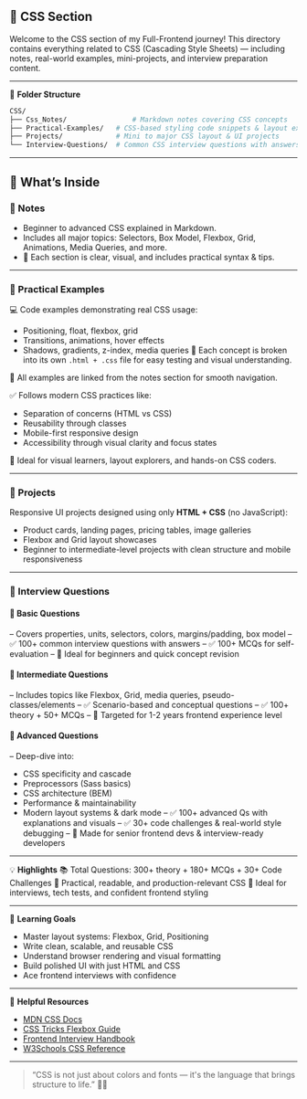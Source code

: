 ## 🌈 **CSS Section**
Welcome to the CSS section of my Full-Frontend journey!
This directory contains everything related to CSS (Cascading Style Sheets) — including notes, real-world examples, mini-projects, and interview preparation content.

---

📁 **Folder Structure**

```bash
CSS/
├── Css_Notes/                # Markdown notes covering CSS concepts
├── Practical-Examples/   # CSS-based styling code snippets & layout experiments
├── Projects/             # Mini to major CSS layout & UI projects
└── Interview-Questions/  # Common CSS interview questions with answers
```

---

## 📘 **What’s Inside**

### 🔹 Notes

* Beginner to advanced CSS explained in Markdown.
* Includes all major topics: Selectors, Box Model, Flexbox, Grid, Animations, Media Queries, and more.
* 📌 Each section is clear, visual, and includes practical syntax & tips.

---

### 🔹 Practical Examples

💻 Code examples demonstrating real CSS usage:

* Positioning, float, flexbox, grid
* Transitions, animations, hover effects
* Shadows, gradients, z-index, media queries
  📂 Each concept is broken into its own `.html + .css` file for easy testing and visual understanding.

🔗 All examples are linked from the notes section for smooth navigation.

✅ Follows modern CSS practices like:

* Separation of concerns (HTML vs CSS)
* Reusability through classes
* Mobile-first responsive design
* Accessibility through visual clarity and focus states

🌟 Ideal for visual learners, layout explorers, and hands-on CSS coders.

---

### 🔹 Projects

Responsive UI projects designed using only **HTML + CSS** (no JavaScript):

* Product cards, landing pages, pricing tables, image galleries
* Flexbox and Grid layout showcases
* Beginner to intermediate-level projects with clean structure and mobile responsiveness

---

### 🔹 Interview Questions

#### 📗 Basic Questions

– Covers properties, units, selectors, colors, margins/padding, box model
– ✅ 100+ common interview questions with answers
– ✅ 100+ MCQs for self-evaluation
– 🎯 Ideal for beginners and quick concept revision

#### 📘 Intermediate Questions

– Includes topics like Flexbox, Grid, media queries, pseudo-classes/elements
– ✅ Scenario-based and conceptual questions
– ✅ 100+ theory + 50+ MCQs
– 🎯 Targeted for 1-2 years frontend experience level

#### 📙 Advanced Questions

– Deep-dive into:

* CSS specificity and cascade
* Preprocessors (Sass basics)
* CSS architecture (BEM)
* Performance & maintainability
* Modern layout systems & dark mode
  – ✅ 100+ advanced Qs with explanations and visuals
  – ✅ 30+ code challenges & real-world style debugging
  – 🎯 Made for senior frontend devs & interview-ready developers

---

💡 **Highlights**
📚 Total Questions: 300+ theory + 180+ MCQs + 30+ Code Challenges
📌 Practical, readable, and production-relevant CSS
🧠 Ideal for interviews, tech tests, and confident frontend styling

---

🎯 **Learning Goals**

* Master layout systems: Flexbox, Grid, Positioning
* Write clean, scalable, and reusable CSS
* Understand browser rendering and visual formatting
* Build polished UI with just HTML and CSS
* Ace frontend interviews with confidence

---

🔗 **Helpful Resources**

* [MDN CSS Docs](https://developer.mozilla.org/en-US/docs/Web/CSS)
* [CSS Tricks Flexbox Guide](https://css-tricks.com/snippets/css/a-guide-to-flexbox/)
* [Frontend Interview Handbook](https://frontendinterviewhandbook.com/)
* [W3Schools CSS Reference](https://www.w3schools.com/cssref/)

---

> “CSS is not just about colors and fonts — it's the language that brings structure to life.” 🎨✨
